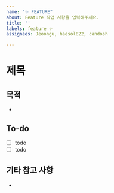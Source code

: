 ```yaml
---
name: "✨ FEATURE"
about: Feature 작업 사항을 입력해주세요.
title: ''
labels: feature ✨
assignees: Jeoongu, haesol822, candosh

---
```


# 제목

## 목적
- 
## To-do
- [ ] todo
- [ ] todo

## 기타 참고 사항
-
